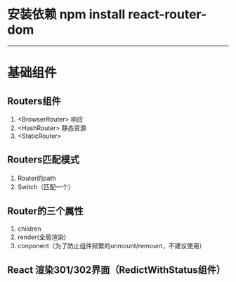 # 安装依赖 npm install react-router-dom
---

# 基础组件

## Routers组件

1. \<BrowserRouter> 响应
2. \<HashRouter> 静态资源
3. \<StaticRouter>

## Routers匹配模式

1. Router的path
2. Switch（匹配一个）

## Router的三个属性

1. children
2. render(全局渲染)
3. conponent（为了防止组件频繁的unmount/remount，不建议使用）


## React 渲染301/302界面（RedictWithStatus组件）

